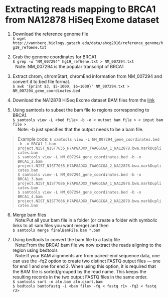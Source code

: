 # Extracting reads mapping to BRCA1 from NA12878 HiSeq Exome dataset  

1. Download the reference genome file  
`$ wget http://vannberg.biology.gatech.edu/data/ahcg2016/reference_genome/hg19_refGene.txt`  
  
2. Grab the genome coordinates for BRCA1  
`$ grep -w "NM_007294" hg19_refGene.txt > NM_007294.txt`  
&nbsp;&nbsp;Note: NM_007294 is the popular transcript of BRCA1  

3. Extract chrom, chromStart, chromEnd information from NM_007294 and convert it to bed file format.  
`$ awk '{print $3, $5-1000, $6+1000}' NM_007294.txt > NM_007294_gene_coordinates.bed` 

4. Download the NA12878 HiSeq Exome dataset BAM files from the [link](http://ftp://ftp-trace.ncbi.nih.gov/giab/ftp/data/NA12878/Garvan_NA12878_HG001_HiSeq_Exome/)    

5. Using samtools to subset the bam file to regions corresponding to BRCA1.  
`$ samtools view -L <bed file> -b -o < outout bam file > < input bam file >`  
&nbsp;&nbsp;&nbsp;&nbsp;Note: -b just specifies that the output needs to be a bam file.   
> Example code:
`$ samtools view -L NM_007294_gene_coordinates.bed -b -o BRCA1_1.bam project.NIST_NIST7035_H7AP8ADXX_TAAGGCGA_1_NA12878.bwa.markDuplicates.bam`  
`$ samtools view -L NM_007294_gene_coordinates.bed -b -o BRCA1_2.bam project.NIST_NIST7035_H7AP8ADXX_TAAGGCGA_2_NA12878.bwa.markDuplicates.bam`   
`$ samtools view -L NM_007294_gene_coordinates.bed -b -o BRCA1_3.bam project.NIST_NIST7086_H7AP8ADXX_TAAGGCGA_1_NA12878.bwa.markDuplicates.bam`   
`$ samtools view -L NM_007294_gene_coordinates.bed -b -o BRCA1_4.bam project.NIST_NIST7086_H7AP8ADXX_TAAGGCGA_2_NA12878.bwa.markDuplicates.bam` 
6. Merge bam files  
&nbsp;&nbsp;Note:Put all your bam file in a folder (or create a folder with symbolic links to all sam files you want merge) and then  
`$ samtools merge finalBamFile.bam *.bam`
  
7. Using bedtools to convert the bam file to a fastq file    
&nbsp;&nbsp;Note:From the BRCA1 bam file we now extract the reads aligning to the region using bedtools      
&nbsp;&nbsp;Note:If your BAM alignments are from paired-end sequence data, one can use the -fq2 option to create two distinct FASTQ output files — one for end 1 and one for end 2. When using this option, it is required that the BAM file is sorted/grouped by the read name. This keeps the resulting records in the two output FASTQ files in the same order.   
`$ samtools sort -n aln.bam aln.qsort.bam`    
`$ bedtools bamtofastq -i <bam file> -fq < fastq r1> -fq2 < fastq r2>`  
